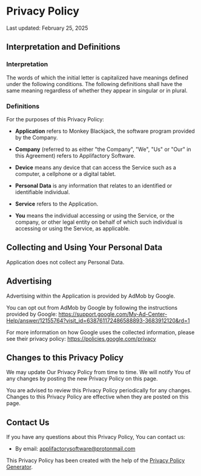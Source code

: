 # Privacy Policy

Last updated: February 25, 2025



## Interpretation and Definitions

### Interpretation

The words of which the initial letter is capitalized have meanings defined under the following conditions. The following definitions shall have the same meaning regardless of whether they appear in singular or in plural.

### Definitions

For the purposes of this Privacy Policy:

- __Application__ refers to Monkey Blackjack, the software program provided by the Company.

- __Company__ (referred to as either "the Company", "We", "Us" or "Our" in this Agreement) refers to Applifactory Software.

- __Device__ means any device that can access the Service such as a computer, a cellphone or a digital tablet.

- __Personal Data__ is any information that relates to an identified or identifiable individual.

- __Service__ refers to the Application.

- __You__ means the individual accessing or using the Service, or the company, or other legal entity on behalf of which such individual is accessing or using the Service, as applicable.



## Collecting and Using Your Personal Data

Application does not collect any Personal Data.



## Advertising

Advertising within the Application is provided by AdMob by Google.

You can opt out from AdMob by Google by following the instructions provided by Google: https://support.google.com/My-Ad-Center-Help/answer/12155764?visit_id=638761172486588893-3683912120&rd=1

For more information on how Google uses the collected information, please see their privacy policy: https://policies.google.com/privacy



## Changes to this Privacy Policy

We may update Our Privacy Policy from time to time. We will notify You of any changes by posting the new Privacy Policy on this page.

You are advised to review this Privacy Policy periodically for any changes. Changes to this Privacy Policy are effective when they are posted on this page.



## Contact Us

If you have any questions about this Privacy Policy, You can contact us:

- By email: applifactorysoftware@protonmail.com

This Privacy Policy has been created with the help of the [Privacy Policy Generator](https://www.termsfeed.com/privacy-policy-generator/).
